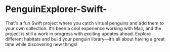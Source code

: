# PenguinExplorer-Swift-
That's a fun Swift project where you catch virtual penguins and add them to your own collection. It’s been a cool experience working with Mac, and the project is still a work in progress with exciting updates ahead. Explore different habitats and build your penguin library—it’s all about having a great time while discovering new things!
